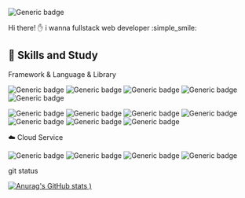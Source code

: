 ![Generic badge](https://img.shields.io/badge/-SungMin_Yang-5F00FF?style=flat&logo=Github)

Hi there! :raised_hand: i wanna fullstack web developer :simple_smile:

## 🌟 Skills and Study
Framework & Language & Library

![Generic badge](https://img.shields.io/badge/-Angular-FF0000?style=flat&logo=Angular)
![Generic badge](https://img.shields.io/badge/-Typescript-0100FF?style=flat&logo=Typescript)
![Generic badge](https://img.shields.io/badge/-Javascript-FFE400?style=flat&logo=Javascript&logoColor=black)
![Generic badge](https://img.shields.io/badge/-ReactiveX-D941C5?style=flat&logo=Reactivex)
![Generic badge](https://img.shields.io/badge/-Bootstrap-5F00FF?style=flat&logo=bootstrap&logoColor=white)

![Generic badge](https://img.shields.io/badge/-Java-FF5E00?style=flat&logo=Java)
![Generic badge](https://img.shields.io/badge/-Spring-22741C?style=flat&logo=Spring)
![Generic badge](https://img.shields.io/badge/-SpringBoot-22741C?style=flat&logo=SpringBoot)
![Generic badge](https://img.shields.io/badge/-Python-8C8C8C?style=flat&logo=Python)
![Generic badge](https://img.shields.io/badge/-Selenium-47C83E?style=flat&logo=Selenium&logoColor=black)
![Generic badge](https://img.shields.io/badge/-Git-FF5E00?style=flat&logo=git&logoColor=white)
![Generic badge](https://img.shields.io/badge/-Gitlab-FFBB00?style=flat&logo=gitlab&logoColor=white)

:cloud: Cloud Service

![Generic badge](https://img.shields.io/badge/-aws-FF5E00?style=flat&logo=AmazonAWS)
![Generic badge](https://img.shields.io/badge/-amazon_S3-FF5E00?style=flat&logo=AmazonS3)
![Generic badge](https://img.shields.io/badge/-amazon_RDS-FF5E00?style=flat&logo=AmazonDynamoDB)
![Generic badge](https://img.shields.io/badge/-aws_CloudFront-FF5E00?style=flat&logo=Amazon)

git status 

[![Anurag's GitHub stats](https://github-readme-stats.vercel.app/api?username=Christopher3810&show_icons=true&count_private=true&theme=dark)
)](https://github.com/anuraghazra/github-readme-stats)
<!--
**christopher3810/christopher3810** is a ✨ _special_ ✨ repository because its `README.md` (this file) appears on your GitHub profile.

Here are some ideas to get you started:

- 🔭 I’m currently working on ...
- 🌱 I’m currently learning ...
- 👯 I’m looking to collaborate on ...
- 🤔 I’m looking for help with ...
- 💬 Ask me about ...
- 📫 How to reach me: ...
- 😄 Pronouns: ...
- ⚡ Fun fact: ...
-->
